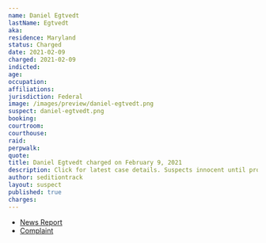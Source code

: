 ```yaml
---
name: Daniel Egtvedt
lastName: Egtvedt
aka:
residence: Maryland
status: Charged
date: 2021-02-09
charged: 2021-02-09
indicted:
age:
occupation:
affiliations:
jurisdiction: Federal
image: /images/preview/daniel-egtvedt.png
suspect: daniel-egtvedt.png
booking:
courtroom:
courthouse:
raid:
perpwalk:
quote:
title: Daniel Egtvedt charged on February 9, 2021
description: Click for latest case details. Suspects innocent until proven guilty.
author: seditiontrack
layout: suspect
published: true
charges:
---
```


- [News Report](https://www.independent.co.uk/news/world/americas/capitol-riot-court-police-trump-b1803809.html)
- [Complaint](https://extremism.gwu.edu/sites/g/files/zaxdzs2191/f/Daniel%20Dean%20Egtvedt%20Criminal%20Complaint.pdf)

